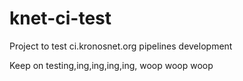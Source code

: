 # knet-ci-test
Project to test ci.kronosnet.org pipelines development

Keep on testing,ing,ing,ing,ing, woop woop woop
